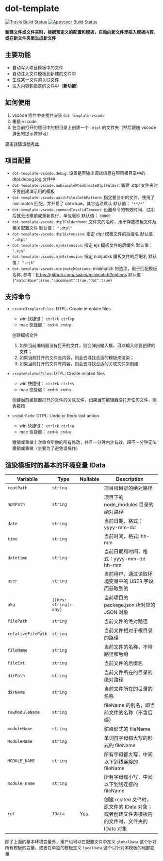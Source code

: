 # dot-template

[![Travis Build Status][travis-image]][travis-url]
[![Appveyor Build Status][appveyor-image]][appveyor-url]

**新建文件或文件夹时，根据预定义的配置和模板，自动向新文件里插入模板内容，或在新文件夹里生成新文件**


## 主要功能

* 自动写入项目模板中的文件
* 自动注入文件模板到新建的文件中
* 生成某一文件的关联文件
* 注入内容到指定的文件中（**新功能**）


## 如何使用

1. vscode 插件中查找并安装 `dot-template-vscode`
2. 重启 vscode
3. 在当前打开的项目中的根目录上创建一个 `.dtpl` 的文件夹（然后跟随 vscode 弹出的提示做即可）

[更多详情请参考此](./ARTICLE_ABOUT_IT.md)


<!--
## Requirements

If you have any requirements or dependencies, add a section describing those and how to install and configure them.
-->

<a id="config"></a>

## 项目配置

<!--# INJECT_START configure #-->
* `dot-template-vscode.debug`: 设置是否输出调试信息在项目根目录中的 dtpl.debug.log 文件中
* `dot-template-vscode.noExampleWhenCreateDtplFolder`: 新建 .dtpl 文件夹时不要创建演示用的模板
* `dot-template-vscode.watchFilesGolbPattern`: 指定要监听的文件，使用了 minimatch 匹配，并开启了 dot=true，其它选项默认
     默认值： `"**/*"`
* `dot-template-vscode.commandInvalidTimeout`: 设置命令的有效时间，过期后就无法撤销或重新执行，单位毫秒
     默认值： `60000`
* `dot-template-vscode.dtplFolderName`: 文件夹的名称，用于存放模板文件及相关配置文件
     默认值： `".dtpl"`
* `dot-template-vscode.dtplExtension`: 指定 dtpl 模板文件的后缀名
     默认值： `".dtpl"`
* `dot-template-vscode.ejsExtension`: 指定 ejs 模板文件的后缀名
     默认值： `".ejs"`
* `dot-template-vscode.njkExtension`: 指定 nunjucks 模板文件的后缀名
     默认值： `".njk"`
* `dot-template-vscode.minimatchOptions`: minimatch 的选项，用于匹配模板名称, 参考：https://github.com/isaacs/minimatch#options
     默认值： `{"matchBase":true,"nocomment":true,"dot":true}`
<!--# INJECT_END #-->

<a id="command"></a>

## 支持命令

<!--# INJECT_START commands #-->
* `createTemplateFiles`: DTPL: Create template files
    - win 快捷键： `ctrl+k ctrl+p`
    - mac 快捷键： `cmd+k cmd+p`

  创建模板文件
  1. 如果当前编辑器没有打开的文件，则会弹出输入框，可以输入你要创建的文件；
  2. 如果当前打开的文件没内容，则会去寻找合适的模板来渲染；
  3. 如果当前打开的文件有内容，则会去寻找合适的关联文件来创建

* `createRelatedFiles`: DTPL: Create related files
    - win 快捷键： `ctrl+k ctrl+s`
    - mac 快捷键： `cmd+k cmd+s`

  创建当前编辑器打开的文件的关联文件，如果当前编辑器没打开任何文件，则会报错

* `undoOrRedo`: DTPL: Undo or Redo last action
    - win 快捷键： `ctrl+k ctrl+u`
    - mac 快捷键： `cmd+k cmd+u`

  撤销或重做上次命令所做的所有修改，并且一分钟内才有效，超不一分钟无法撤销或重做（主要为了避免误操作）

<!--# INJECT_END #-->

<a id="data"></a>

## 渲染模板时的基本的环境变量 IData

<!--# INJECT_START environment #-->
  **Variablle**        |  **Type**                 |  **Nullable**   |  **Description**
-----------------------|---------------------------|-----------------|--------------------------------------------------------------
  `rootPath`           |  `string`                 |                 |  项目根目录的绝对路径
  `npmPath`            |  `string`                 |                 |  项目下的 node_modules 目录的绝对路径
  `date`               |  `string`                 |                 |  当前日期，格式：yyyy-mm-dd
  `time`               |  `string`                 |                 |  当前时间，格式: hh-mm
  `datetime`           |  `string`                 |                 |  当前日期和时间，格式：yyyy-mm-dd hh-mm
  `user`               |  `string`                 |                 |  当前用户，通过读取环境变量中的 USER 字段而获取到的
  `pkg`                |  `{[key: string]: any}`   |                 |  当前项目的 package.json 所对应的 JSON 对象
  `filePath`           |  `string`                 |                 |  当前文件的绝对路径
  `relativeFilePath`   |  `string`                 |                 |  当前文件相对于根目录的路径
  `fileName`           |  `string`                 |                 |  当前文件的名称，不带路径和后缀
  `fileExt`            |  `string`                 |                 |  当前文件的后缀名
  `dirPath`            |  `string`                 |                 |  当前文件所在的目录的绝对路径
  `dirName`            |  `string`                 |                 |  当前文件所在的目录的名称
  `rawModuleName`      |  `string`                 |                 |  fileName 的别名，即当前文件的名称（不含后缀）
  `moduleName`         |  `string`                 |                 |  驼峰形式的 fileName
  `ModuleName`         |  `string`                 |                 |  单词首字母都大写的形式的 fileName
  `MODULE_NAME`        |  `string`                 |                 |  所有字母都大写，中间以下划线连接的 fileName
  `module_name`        |  `string`                 |                 |  所有字母都小写，中间以下划线连接的 fileName
  `ref`                |  `IData`                  |  Yes            |创建 related 文件时，原文件的 IData 对象；或者创建文件夹模板内的文件时，文件夹的 IData 对象
<!--# INJECT_END #-->

除了上面的基本环境变量外，用户也可以在配置文件中定义 `globalData` 这个针对所有模板的变量，或者在单独的模板定义 `localData` 这个只针对本模板的局部变量

<!--
## Known Issues

Calling out known issues can help limit users opening duplicate issues against your extension.
-->


[travis-image]: https://travis-ci.org/qiu8310/dot-template.svg?branch=master
[travis-url]: https://travis-ci.org/qiu8310/dot-template
[appveyor-image]: https://ci.appveyor.com/api/projects/status/0uegrq3stbmhvcwj?svg=true
[appveyor-url]: https://ci.appveyor.com/project/qiu8310/dot-template
